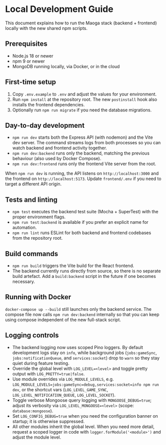 # Local Development Guide

This document explains how to run the Maoga stack (backend + frontend) locally with the new shared npm scripts.

## Prerequisites
- Node.js 18 or newer
- npm 9 or newer
- MongoDB running locally, via Docker, or in the cloud

## First-time setup
1. Copy `.env.example` to `.env` and adjust the values for your environment.
2. Run `npm install` at the repository root. The new `postinstall` hook also installs the frontend dependencies.
3. Optionally run `npm run migrate` if you need the database migrations.

## Day-to-day development
- `npm run dev` starts both the Express API (with nodemon) and the Vite dev server. The command streams logs from both processes so you can watch backend and frontend activity together.
- `npm run dev:backend` runs only the backend, matching the previous behaviour (also used by Docker Compose).
- `npm run dev:frontend` runs only the frontend Vite server from the root.

When `npm run dev` is running, the API listens on `http://localhost:3000` and the frontend on `http://localhost:5173`. Update `frontend/.env` if you need to target a different API origin.

## Tests and linting
- `npm test` executes the backend test suite (Mocha + SuperTest) with the proper environment flags.
- `npm run test:backend` is available if you prefer an explicit name for automation.
- `npm run lint` runs ESLint for both backend and frontend codebases from the repository root.

## Build commands
- `npm run build` triggers the Vite build for the React frontend.
- The backend currently runs directly from source, so there is no separate build artefact. Add a `build:backend` script in the future if one becomes necessary.

## Running with Docker
`docker-compose up --build` still launches only the backend service. The compose file now calls `npm run dev:backend` internally so that you can keep using compose independent of the new full-stack script.


## Logging controls
- The backend logging now uses scoped Pino loggers. By default development logs stay on `info`, while background jobs (`jobs:gameSync`, `jobs:notificationQueue`, and `services:socket`) drop to `warn` so they stay quiet during feature testing.
- Override the global level with `LOG_LEVEL=<level>` and toggle pretty output with `LOG_PRETTY=true|false`.
- Use module overrides via `LOG_MODULE_LEVELS`, e.g. `LOG_MODULE_LEVELS=jobs:gameSync=debug,services:socket=info npm run dev`, or the shortcut vars (`LOG_LEVEL_GAME_SYNC`, `LOG_LEVEL_NOTIFICATION_QUEUE`, `LOG_LEVEL_SOCKET`).
- Toggle verbose Mongoose query logging with `MONGOOSE_DEBUG=true`; adjust its verbosity via `LOG_LEVEL_MONGOOSE=<level>` (scope: `database:mongoose`).
- Set `LOG_CONFIG_DEBUG=true` when you need the configuration banner on startup; it is otherwise suppressed.
- All other modules inherit the global level. When you need more detail, request a scoped logger in code with `logger.forModule('<module>')` and adjust the module level.
